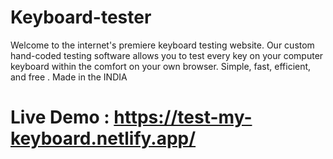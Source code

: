 # Keyboard-tester
Welcome to the internet's premiere keyboard testing website. Our custom hand-coded testing software allows you to test every key
on your computer keyboard within the comfort
on your own browser. Simple, fast, efficient, and free . Made in the INDIA                                                                                                


# Live Demo : https://test-my-keyboard.netlify.app/
